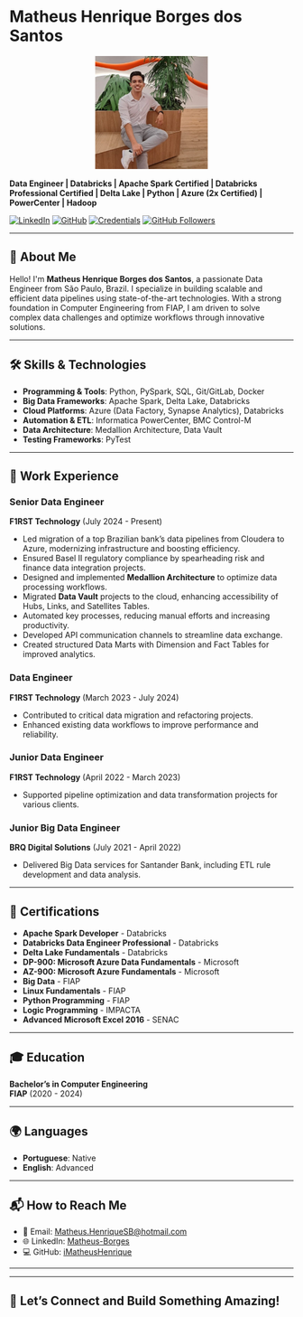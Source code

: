 # Matheus Henrique Borges dos Santos

<div align="center">
  <img src="imgs/profile.jpg" alt="Matheus Henrique Borges dos Santos" width="200" />
</div>


**Data Engineer | Databricks | Apache Spark Certified | Databricks Professional Certified | Delta Lake | Python | Azure (2x Certified) | PowerCenter | Hadoop**

[![LinkedIn](https://img.shields.io/badge/LinkedIn-Profile-blue)](https://www.linkedin.com/in/matheus-borges-2208/?locale=en_US) 
[![GitHub](https://img.shields.io/badge/GitHub-Profile-black)](https://github.com/iMatheusHenrique) 
[![Credentials](https://img.shields.io/badge/Credentials-Verified-green)](https://scq.io/UHd13MQ)
[![GitHub Followers](https://img.shields.io/github/followers/iMatheusHenrique?label=follow&style=social)](https://github.com/iMatheusHenrique)

---

## 🌟 About Me

Hello! I'm **Matheus Henrique Borges dos Santos**, a passionate Data Engineer from São Paulo, Brazil. I specialize in building scalable and efficient data pipelines using state-of-the-art technologies. With a strong foundation in Computer Engineering from FIAP, I am driven to solve complex data challenges and optimize workflows through innovative solutions.

---

## 🛠️ Skills & Technologies

- **Programming & Tools**: Python, PySpark, SQL, Git/GitLab, Docker
- **Big Data Frameworks**: Apache Spark, Delta Lake, Databricks
- **Cloud Platforms**: Azure (Data Factory, Synapse Analytics), Databricks
- **Automation & ETL**: Informatica PowerCenter, BMC Control-M
- **Data Architecture**: Medallion Architecture, Data Vault
- **Testing Frameworks**: PyTest

---

## 💼 Work Experience

### **Senior Data Engineer**  
**F1RST Technology** (July 2024 - Present)  
- Led migration of a top Brazilian bank’s data pipelines from Cloudera to Azure, modernizing infrastructure and boosting efficiency.
- Ensured Basel II regulatory compliance by spearheading risk and finance data integration projects.
- Designed and implemented **Medallion Architecture** to optimize data processing workflows.
- Migrated **Data Vault** projects to the cloud, enhancing accessibility of Hubs, Links, and Satellites Tables.
- Automated key processes, reducing manual efforts and increasing productivity.
- Developed API communication channels to streamline data exchange.
- Created structured Data Marts with Dimension and Fact Tables for improved analytics.

### **Data Engineer**  
**F1RST Technology** (March 2023 - July 2024)  
- Contributed to critical data migration and refactoring projects.
- Enhanced existing data workflows to improve performance and reliability.

### **Junior Data Engineer**  
**F1RST Technology** (April 2022 - March 2023)  
- Supported pipeline optimization and data transformation projects for various clients.

### **Junior Big Data Engineer**  
**BRQ Digital Solutions** (July 2021 - April 2022)  
- Delivered Big Data services for Santander Bank, including ETL rule development and data analysis.

---

## 📜 Certifications

- **Apache Spark Developer** - Databricks  
- **Databricks Data Engineer Professional** - Databricks  
- **Delta Lake Fundamentals** - Databricks  
- **DP-900: Microsoft Azure Data Fundamentals** - Microsoft  
- **AZ-900: Microsoft Azure Fundamentals** - Microsoft  
- **Big Data** - FIAP  
- **Linux Fundamentals** - FIAP  
- **Python Programming** - FIAP  
- **Logic Programming** - IMPACTA  
- **Advanced Microsoft Excel 2016** - SENAC  

---

## 🎓 Education

**Bachelor’s in Computer Engineering**  
**FIAP** (2020 - 2024)

---

## 🌍 Languages

- **Portuguese**: Native  
- **English**: Advanced  

---

## 📬 How to Reach Me

- 📧 Email: [Matheus.HenriqueSB@hotmail.com](mailto:Matheus.HenriqueSB@hotmail.com)  
- 🌐 LinkedIn: [Matheus-Borges](https://www.linkedin.com/in/matheus-borges-2208/?locale=en_US)  
- 💻 GitHub: [iMatheusHenrique](https://github.com/iMatheusHenrique)

---

<!-- Optional GitHub Stats Section
## 📊 GitHub Stats

![Matheus Borges's GitHub stats](https://github-readme-stats.vercel.app/api?username=iMatheusHenrique&show_icons=true&theme=radical)
![Top Languages](https://github-readme-stats.vercel.app/api/top-langs/?username=iMatheusHenrique&layout=compact&theme=radical)
![GitHub Streak](https://github-readme-streak-stats.herokuapp.com/?user=iMatheusHenrique&theme=radical)
![GitHub Trophies](https://github-profile-trophy.vercel.app/?username=iMatheusHenrique&theme=radical)
-->

---

## 🚀 Let’s Connect and Build Something Amazing!




